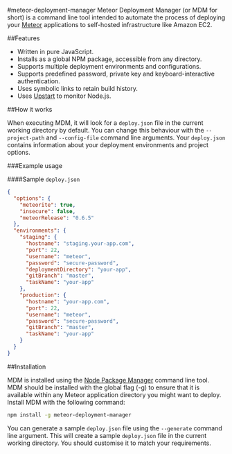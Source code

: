 #meteor-deployment-manager
Meteor Deployment Manager (or MDM for short) is a command line tool intended to automate the process of deploying your [Meteor](http://www.meteor.com/) applications to self-hosted infrastructure like Amazon EC2.

##Features
- Written in pure JavaScript.
- Installs as a global NPM package, accessible from any directory.
- Supports multiple deployment environments and configurations.
- Supports predefined password, private key and keyboard-interactive authentication.
- Uses symbolic links to retain build history.
- Uses [Upstart](http://upstart.ubuntu.com) to monitor Node.js.

##How it works

When executing MDM, it will look for a `deploy.json` file in the current working directory by default. You can change this behaviour with the `--project-path` and `--config-file` command line arguments. Your `deploy.json` contains information about your deployment environments and project options.

###Example usage

####Sample `deploy.json`
```json
{
  "options": {
    "meteorite": true,
    "insecure": false,
    "meteorRelease": "0.6.5"
  },
  "environments": {
    "staging": {
      "hostname": "staging.your-app.com",
      "port": 22,
      "username": "meteor",
      "password": "secure-password",
      "deploymentDirectory": "your-app",
      "gitBranch": "master",
      "taskName": "your-app"
    },
    "production": {
      "hostname": "your-app.com",
      "port": 22,
      "username": "meteor",
      "password": "secure-password",
      "gitBranch": "master",
      "taskName": "your-app"
    }
  }
}
```

##Installation

MDM is installed using the [Node Package Manager](https://npmjs.org) command line tool. MDM should be installed with the global flag (-g) to ensure that it is available within any Meteor application directory you might want to deploy. Install MDM with the following command:

```sh
npm install -g meteor-deployment-manager
```

You can generate a sample `deploy.json` file using the `--generate` command line argument. This will create a sample `deploy.json` file in the current working directory. You should customise it to match your requirements.
